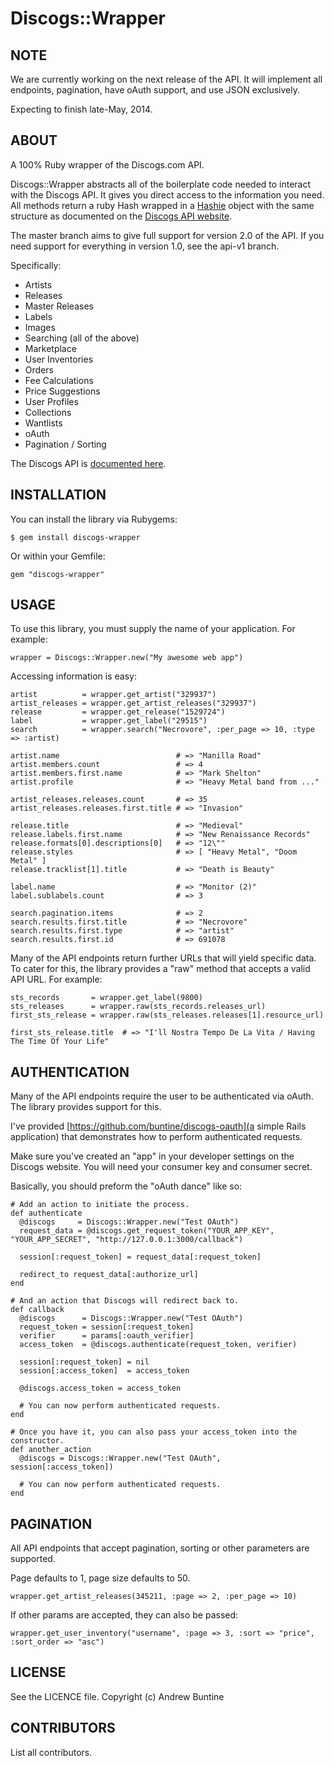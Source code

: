 Discogs::Wrapper
================

NOTE
----
  We are currently working on the next release of the API. It will implement all endpoints, pagination, have oAuth support, and use JSON exclusively.

  Expecting to finish late-May, 2014.

ABOUT
-----
  A 100% Ruby wrapper of the Discogs.com API.

  Discogs::Wrapper abstracts all of the boilerplate code needed to interact with the Discogs API. It gives you direct access to the information you need. All methods return a ruby Hash wrapped in a [Hashie](https://github.com/intridea/hashie) object with the same structure as documented on the [Discogs API website](http://www.discogs.com/developers/index.html).

  The master branch aims to give full support for version 2.0 of the API. If you need support for everything in version 1.0, see the api-v1 branch.

  Specifically:

  * Artists
  * Releases
  * Master Releases
  * Labels
  * Images
  * Searching (all of the above)
  * Marketplace
  * User Inventories
  * Orders
  * Fee Calculations
  * Price Suggestions
  * User Profiles
  * Collections
  * Wantlists
  * oAuth
  * Pagination / Sorting


  The Discogs API is [documented here](http://www.discogs.com/developers/index.html).

INSTALLATION
------------
  You can install the library via Rubygems:

    $ gem install discogs-wrapper

  Or within your Gemfile:

    gem "discogs-wrapper"

USAGE
-----
  To use this library, you must supply the name of your application. For example:

    wrapper = Discogs::Wrapper.new("My awesome web app")

  Accessing information is easy:

    artist          = wrapper.get_artist("329937")
    artist_releases = wrapper.get_artist_releases("329937")
    release         = wrapper.get_release("1529724")
    label           = wrapper.get_label("29515")
    search          = wrapper.search("Necrovore", :per_page => 10, :type => :artist)

    artist.name                          # => "Manilla Road"
    artist.members.count                 # => 4
    artist.members.first.name            # => "Mark Shelton"
    artist.profile                       # => "Heavy Metal band from ..."

    artist_releases.releases.count       # => 35
    artist_releases.releases.first.title # => "Invasion"

    release.title                        # => "Medieval"
    release.labels.first.name            # => "New Renaissance Records"
    release.formats[0].descriptions[0]   # => "12\""
    release.styles                       # => [ "Heavy Metal", "Doom Metal" ]
    release.tracklist[1].title           # => "Death is Beauty"

    label.name                           # => "Monitor (2)"
    label.sublabels.count                # => 3

    search.pagination.items              # => 2
    search.results.first.title           # => "Necrovore"
    search.results.first.type            # => "artist"
    search.results.first.id              # => 691078

  Many of the API endpoints return further URLs that will yield specific data. To cater for this, the library provides a "raw" method that accepts a valid API URL. For example:

    sts_records       = wrapper.get_label(9800)
    sts_releases      = wrapper.raw(sts_records.releases_url)
    first_sts_release = wrapper.raw(sts_releases.releases[1].resource_url)

    first_sts_release.title  # => "I'll Nostra Tempo De La Vita / Having The Time Of Your Life"

AUTHENTICATION
--------------
  Many of the API endpoints require the user to be authenticated via oAuth. The library provides support for this.

  I've provided [https://github.com/buntine/discogs-oauth](a simple Rails application) that demonstrates how to perform authenticated requests.

  Make sure you've created an "app" in your developer settings on the Discogs website. You will need your consumer key and consumer secret.

  Basically, you should preform the "oAuth dance" like so:

    # Add an action to initiate the process.
    def authenticate
      @discogs     = Discogs::Wrapper.new("Test OAuth")
      request_data = @discogs.get_request_token("YOUR_APP_KEY", "YOUR_APP_SECRET", "http://127.0.0.1:3000/callback")

      session[:request_token] = request_data[:request_token]

      redirect_to request_data[:authorize_url]
    end

    # And an action that Discogs will redirect back to.
    def callback
      @discogs      = Discogs::Wrapper.new("Test OAuth")
      request_token = session[:request_token]
      verifier      = params[:oauth_verifier]
      access_token  = @discogs.authenticate(request_token, verifier)

      session[:request_token] = nil
      session[:access_token]  = access_token

      @discogs.access_token = access_token

      # You can now perform authenticated requests.
    end

    # Once you have it, you can also pass your access_token into the constructor.
    def another_action
      @discogs = Discogs::Wrapper.new("Test OAuth", session[:access_token])

      # You can now perform authenticated requests.
    end

PAGINATION
----------
  All API endpoints that accept pagination, sorting or other parameters are supported.
 
  Page defaults to 1, page size defaults to 50.

    wrapper.get_artist_releases(345211, :page => 2, :per_page => 10)

  If other params are accepted, they can also be passed:

    wrapper.get_user_inventory("username", :page => 3, :sort => "price", :sort_order => "asc")

LICENSE
-----
  See the LICENCE file. Copyright (c) Andrew Buntine

CONTRIBUTORS
------------
  List all contributors.
